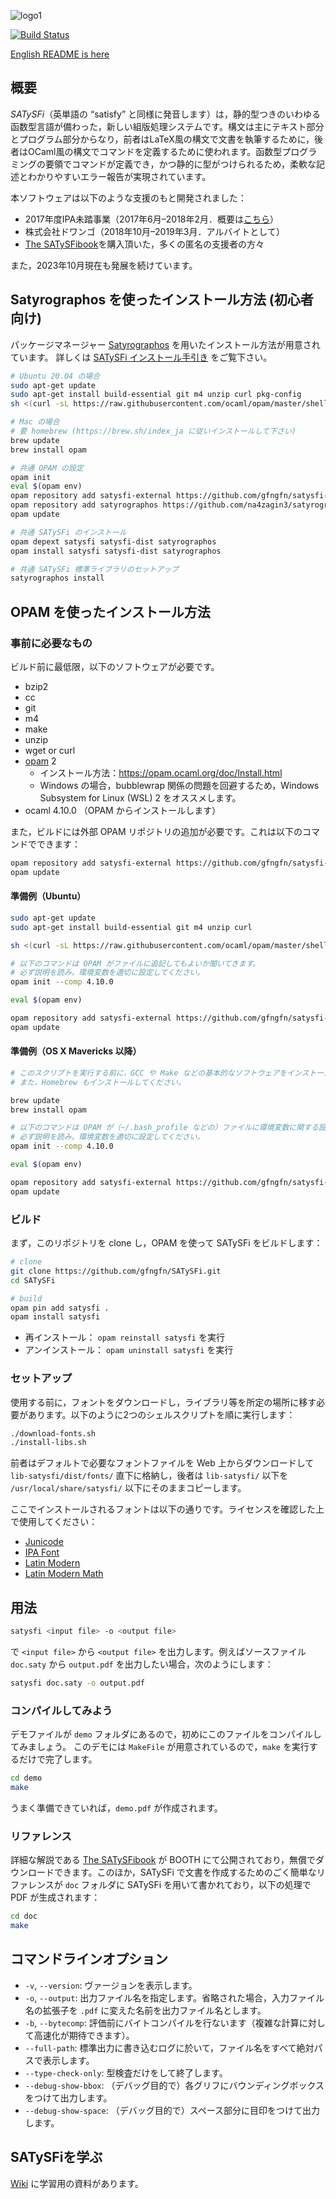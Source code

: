 ![logo1](https://raw.githubusercontent.com/wiki/gfngfn/SATySFi/img/satysfi-logo.png)

[![Build Status](https://github.com/gfngfn/SATySFi/workflows/CI/badge.svg?branch=master)](https://github.com/gfngfn/SATySFi/actions?query=workflow%3ACI)

[English README is here](https://github.com/gfngfn/SATySFi/blob/master/README.md)

## 概要

*SATySFi*（英単語の “satisfy” と同様に発音します）は，静的型つきのいわゆる函数型言語が備わった，新しい組版処理システムです。構文は主にテキスト部分とプログラム部分からなり，前者はLaTeX風の構文で文書を執筆するために，後者はOCaml風の構文でコマンドを定義するために使われます。函数型プログラミングの要領でコマンドが定義でき，かつ静的に型がつけられるため，柔軟な記述とわかりやすいエラー報告が実現されています。

本ソフトウェアは以下のような支援のもと開発されました：

* 2017年度IPA未踏事業（2017年6月–2018年2月．概要は[こちら](https://www.ipa.go.jp/jinzai/mitou/2017/gaiyou_t-4.html)）
* 株式会社ドワンゴ（2018年10月–2019年3月．アルバイトとして）
* [The SATySFi​book](https://booth.pm/ja/items/1127224)を購入頂いた，多くの匿名の支援者の方々

また，2023年10月現在も発展を続けています。

## Satyrographos を使ったインストール方法 (初心者向け)

パッケージマネージャー [Satyrographos](https://github.com/na4zagin3/satyrographos/blob/master/README-ja.md) を用いたインストール方法が用意されています。
詳しくは [SATySFi インストール手引き](https://qiita.com/na4zagin3/items/a6e025c17ef991a4c923) をご覧下さい。

```sh
# Ubuntu 20.04 の場合
sudo apt-get update
sudo apt-get install build-essential git m4 unzip curl pkg-config
sh <(curl -sL https://raw.githubusercontent.com/ocaml/opam/master/shell/install.sh)

# Mac の場合
# 要 homebrew (https://brew.sh/index_ja に従いインストールして下さい)
brew update
brew install opam

# 共通 OPAM の設定
opam init
eval $(opam env)
opam repository add satysfi-external https://github.com/gfngfn/satysfi-external-repo.git
opam repository add satyrographos https://github.com/na4zagin3/satyrographos-repo.git
opam update

# 共通 SATySFi のインストール
opam depext satysfi satysfi-dist satyrographos
opam install satysfi satysfi-dist satyrographos

# 共通 SATySFi 標準ライブラリのセットアップ
satyrographos install
```

## OPAM を使ったインストール方法

### 事前に必要なもの

ビルド前に最低限，以下のソフトウェアが必要です。

* bzip2
* cc
* git
* m4
* make
* unzip
* wget or curl
* [opam](https://opam.ocaml.org/) 2
    * インストール方法：<https://opam.ocaml.org/doc/Install.html>
    * Windows の場合，bubblewrap 関係の問題を回避するため，Windows Subsystem for Linux (WSL) 2 をオススメします。
* ocaml 4.10.0 （OPAM からインストールします）

また，ビルドには外部 OPAM リポジトリの追加が必要です。これは以下のコマンドでできます：

```sh
opam repository add satysfi-external https://github.com/gfngfn/satysfi-external-repo.git
opam update
```

#### 準備例（Ubuntu）

```sh
sudo apt-get update
sudo apt-get install build-essential git m4 unzip curl

sh <(curl -sL https://raw.githubusercontent.com/ocaml/opam/master/shell/install.sh)

# 以下のコマンドは OPAM がファイルに追記してもよいか聞いてきます。
# 必ず説明を読み，環境変数を適切に設定してください。
opam init --comp 4.10.0

eval $(opam env)

opam repository add satysfi-external https://github.com/gfngfn/satysfi-external-repo.git
opam update
```

#### 準備例（OS X Mavericks 以降）

```sh
# このスクリプトを実行する前に，GCC や Make などの基本的なソフトウェアをインストールしておいてください。これらは Xcode Command Line Tools からインストールできます。
# また，Homebrew もインストールしてください。

brew update
brew install opam

# 以下のコマンドは OPAM が（~/.bash_profile などの）ファイルに環境変数に関する設定を追記してもよいか聞いてきます。
# 必ず説明を読み，環境変数を適切に設定してください。
opam init --comp 4.10.0

eval $(opam env)

opam repository add satysfi-external https://github.com/gfngfn/satysfi-external-repo.git
opam update
```

### ビルド

まず，このリポジトリを clone し，OPAM を使って SATySFi をビルドします：

```sh
# clone
git clone https://github.com/gfngfn/SATySFi.git
cd SATySFi

# build
opam pin add satysfi .
opam install satysfi
```

* 再インストール： `opam reinstall satysfi` を実行
* アンインストール： `opam uninstall satysfi` を実行

### セットアップ

使用する前に，フォントをダウンロードし，ライブラリ等を所定の場所に移す必要があります。以下のように2つのシェルスクリプトを順に実行します：

```sh
./download-fonts.sh
./install-libs.sh
```

前者はデフォルトで必要なフォントファイルを Web 上からダウンロードして `lib-satysfi/dist/fonts/` 直下に格納し，後者は `lib-satysfi/` 以下を `/usr/local/share/satysfi/` 以下にそのままコピーします。

ここでインストールされるフォントは以下の通りです。ライセンスを確認した上で使用してください：

* [Junicode](http://junicode.sourceforge.net)
* [IPA Font](https://moji.or.jp/ipafont/)
* [Latin Modern](http://www.gust.org.pl/projects/e-foundry/latin-modern/)
* [Latin Modern Math](http://www.gust.org.pl/projects/e-foundry/lm-math)

## 用法

```sh
satysfi <input file> -o <output file>
```

で `<input file>` から `<output file>` を出力します。例えばソースファイル `doc.saty` から `output.pdf` を出力したい場合，次のようにします：

```sh
satysfi doc.saty -o output.pdf
```

### コンパイルしてみよう

デモファイルが `demo` フォルダにあるので，初めにこのファイルをコンパイルしてみましょう。
このデモには `MakeFile` が用意されているので，`make` を実行するだけで完了します。

```sh
cd demo
make
```

うまく準備できていれば，`demo.pdf` が作成されます。

### リファレンス

詳細な解説である [The SATySFi​book](https://booth.pm/ja/items/1127224) が BOOTH にて公開されており，無償でダウンロードできます。このほか，SATySFi で文書を作成するためのごく簡単なリファレンスが `doc` フォルダに SATySFi を用いて書かれており，以下の処理で PDF が生成されます：

```sh
cd doc
make
```

## コマンドラインオプション

* `-v`, `--version`: ヴァージョンを表示します。
* `-o`, `--output`: 出力ファイル名を指定します。省略された場合，入力ファイル名の拡張子を `.pdf` に変えた名前を出力ファイル名とします。
* `-b`, `--bytecomp`: 評価前にバイトコンパイルを行ないます（複雑な計算に対して高速化が期待できます）。
* `--full-path`: 標準出力に書き込むログに於いて，ファイル名をすべて絶対パスで表示します。
* `--type-check-only`: 型検査だけをして終了します。
* `--debug-show-bbox`: （デバッグ目的で）各グリフにバウンディングボックスをつけて出力します。
* `--debug-show-space`: （デバッグ目的で）スペース部分に目印をつけて出力します。

## SATySFiを学ぶ

[Wiki](https://github.com/gfngfn/SATySFi/wiki/SATySFi-Wiki#%E5%AD%A6%E7%BF%92%E7%94%A8%E8%B3%87%E6%96%99) に学習用の資料があります。
